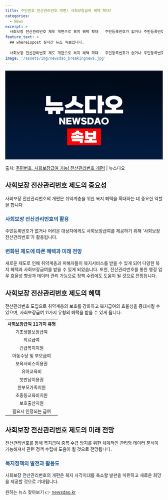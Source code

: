 ```yaml
---
title: 주민번호 전산관리번호 개편! 사회보장급여 혜택 확대!
categories:
  - News
excerpt: >
  사회보장 전산관리번호 제도 개편으로 복지 혜택 확대   주민등록번호가 없거나 주민등록번호를 사용하기 어려운 …
feature_text: >
  ## whereispost 실시간 뉴스 속보입니다.

  사회보장 전산관리번호 제도 개편으로 복지 혜택 확대   주민등록번호가 없거나 주민등록번호를 사용하기 어려운 …
image: '/assets/img/newsdao_breakingnews.jpg'
---
```


![뉴스다오 속보](/assets/img/newsdao_breakingnews.jpg)

<p>출처: <a href="https://newsdao.kr/4581" rel="dofollow">주민번호, 사회보장급여 가능! 전산관리번호 개편!</a> | 뉴스다오</p>

<h2 data-ke-size="size26">사회보장 전산관리번호 제도의 중요성</h2>
<p data-ke-size="size16">사회보장 전산관리번호의 개편은 취약계층을 위한 복지 혜택을 확대하는 데 중요한 역할을 합니다.</p>

<h3><b><span style="color: #1a5490;">사회보장 전산관리번호의 활용</span></b></h3>
<p data-ke-size="size16">주민등록번호가 없거나 어려운 대상자에게도 사회보장급여를 제공하기 위해 '사회보장 전산관리번호'가 활용됩니다.</p>

<h3><b><span style="color: #1a5490;">변화된 제도에 따른 혜택과 미래 전망</span></b></h3>
<p data-ke-size="size16">새로운 제도로 인해 취약계층과 피해자들이 복지서비스를 받을 수 있게 되어 다양한 복지 혜택과 사회보장급여를 받을 수 있게 되었습니다. 또한, 전산관리번호를 통한 행정 업무 효율성 향상과 데이터 관리 가능으로 정책 수립에도 도움이 될 것으로 전망됩니다.</p>

<h2 data-ke-size="size26">사회보장 전산관리번호 제도의 혜택</h2>
<p data-ke-size="size16">전산관리번호 도입으로 취약계층의 보호를 강화하고 복지급여의 효율성을 증대시킬 수 있으며, 사회보장급여 11가지 유형의 혜택을 받을 수 있게 됩니다.</p>

<table>
<tbody>
<tr>
<td style="text-align: center; height: 17px;"><b>사회보장급여 11가지 유형</b></td>
</tr>
<tr>
<td style="text-align: center; height: 17px;">기초생활보장급여</td>
</tr>
<tr>
<td style="text-align: center; height: 17px;">의료급여</td>
</tr>
<tr>
<td style="text-align: center; height: 17px;">긴급복지지원</td>
</tr>
<tr>
<td style="text-align: center; height: 17px;">아동수당 및 부모급여</td>
</tr>
<tr>
<td style="text-align: center; height: 17px;">보육서비스이용권</td>
</tr>
<tr>
<td style="text-align: center; height: 17px;">유아교육비</td>
</tr>
<tr>
<td style="text-align: center; height: 17px;">첫만남이용권</td>
</tr>
<tr>
<td style="text-align: center; height: 17px;">한부모가족지원</td>
</tr>
<tr>
<td style="text-align: center; height: 17px;">초중등교육비지원</td>
</tr>
<tr>
<td style="text-align: center; height: 17px;">보호출산지원</td>
</tr>
<tr>
<td style="text-align: center; height: 17px;">필요시 인정되는 급여</td>
</tr>
</tbody>
</table>

<h2 data-ke-size="size26">사회보장 전산관리번호 제도의 미래 전망</h2>
<p data-ke-size="size16">전산관리번호를 통해 복지급여 중복 수급 방지를 위한 체계적인 관리와 데이터 분석이 가능해져서 관련 정책 수립에 도움이 될 것으로 전망됩니다.</p>

<h3><b><span style="color: #1a5490;">복지정책의 발전과 활용도</span></b></h3>
<p data-ke-size="size16">사회보장 전산관리번호의 개편은 복지 사각지대를 축소할 발판을 마련하고 새로운 희망을 제공할 것으로 기대됩니다.</p>
 

원하는 뉴스 찾아보기 👉 <a href="https://newsdao.kr" rel="dofollow">newsdao.kr</a>


